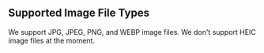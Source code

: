 ## Supported Image File Types

We support JPG, JPEG, PNG, and WEBP image files. We don't support HEIC image files at the moment.